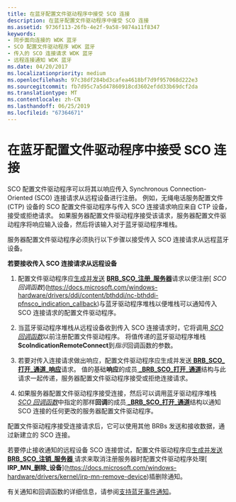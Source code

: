 ```yaml
---
title: 在蓝牙配置文件驱动程序中接受 SCO 连接
description: 在蓝牙配置文件驱动程序中接受 SCO 连接
ms.assetid: 9736f113-26fb-4e2f-9a58-9874a11f8347
keywords:
- 同步面向连接的 WDK 蓝牙
- SCO 配置文件驱动程序 WDK 蓝牙
- 传入的 SCO 连接请求 WDK 蓝牙
- 远程连接通知 WDK 蓝牙
ms.date: 04/20/2017
ms.localizationpriority: medium
ms.openlocfilehash: 97c38df284bd3cafea4618bf7d9f957068d222e3
ms.sourcegitcommit: fb7d95c7a5d47860918cd3602efdd33b69dcf2da
ms.translationtype: MT
ms.contentlocale: zh-CN
ms.lasthandoff: 06/25/2019
ms.locfileid: "67364671"
---
```

# <a name="accepting-sco-connections-in-a-bluetooth-profile-driver"></a>在蓝牙配置文件驱动程序中接受 SCO 连接


SCO 配置文件驱动程序可以将其以响应传入 Synchronous Connection-Oriented (SCO) 连接请求从远程设备进行注册。 例如，无绳电话服务配置文件 (CTP) 设备的 SCO 配置文件驱动程序与传入 SCO 连接请求响应来自 CTP 设备，接受或拒绝请求。 如果服务器配置文件驱动程序接受该请求，服务器配置文件驱动程序将响应输入设备，然后将该输入对于蓝牙驱动程序堆栈。

服务器配置文件驱动程序必须执行以下步骤以接受传入 SCO 连接请求从远程蓝牙设备。

**若要接收传入 SCO 连接请求从远程设备**

1.  配置文件驱动程序应[生成并发送](building-and-sending-a-brb.md) [ **BRB\_SCO\_注册\_服务器**](https://docs.microsoft.com/previous-versions/ff536628(v=vs.85))请求以便注册[ *SCO 回调函数*](https://docs.microsoft.com/windows-hardware/drivers/ddi/content/bthddi/nc-bthddi-pfnsco_indication_callback)与蓝牙驱动程序堆栈以便堆栈可以通知传入 SCO 连接请求的配置文件驱动程序。

2.  当蓝牙驱动程序堆栈从远程设备收到传入 SCO 连接请求时，它将调用[ *SCO 回调函数*](https://docs.microsoft.com/windows-hardware/drivers/ddi/content/bthddi/nc-bthddi-pfnsco_indication_callback)以前注册配置文件驱动程序。 将值传递的蓝牙驱动程序堆栈**ScoIndicationRemoteConnect**到*指示*回调函数的参数。

3.  若要对传入连接请求做出响应，配置文件驱动程序应生成并发送[ **BRB\_SCO\_打开\_通道\_响应**](https://docs.microsoft.com/previous-versions/ff536627(v=vs.85))请求。 值的基础**响应**的成员[  **\_BRB\_SCO\_打开\_通道**](https://docs.microsoft.com/windows-hardware/drivers/ddi/content/bthddi/ns-bthddi-_brb_sco_open_channel)结构与此请求一起传递，服务器配置文件驱动程序接受或拒绝连接请求。

4.  如果服务器配置文件驱动程序接受连接，然后可以调用蓝牙驱动程序堆栈[ *SCO 回调函数*](https://docs.microsoft.com/windows-hardware/drivers/ddi/content/bthddi/nc-bthddi-pfnsco_indication_callback)中指定的那样**回调**的成员[  **\_BRB\_SCO\_打开\_通道**](https://docs.microsoft.com/windows-hardware/drivers/ddi/content/bthddi/ns-bthddi-_brb_sco_open_channel)结构以通知 SCO 连接的任何更改的服务器配置文件驱动程序。

配置文件驱动程序接受连接请求后，它可以使用其他 BRBs 发送和接收数据，通过新建立的 SCO 连接。

若要停止接收通知的远程设备 SCO 连接尝试，配置文件驱动程序应[生成并发送](building-and-sending-a-brb.md) [ **BRB\_SCO\_注销\_服务器** ](https://docs.microsoft.com/previous-versions/ff536630(v=vs.85))请求来取消注册服务器时配置文件驱动程序处理[ **IRP\_MN\_删除\_设备**](https://docs.microsoft.com/windows-hardware/drivers/kernel/irp-mn-remove-device)插删除通知。

有关通知和回调函数的详细信息，请参阅[支持蓝牙事件通知](supporting-bluetooth-event-notifications.md)。

 

 





